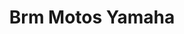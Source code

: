 ---
title: "Brm Motos Yamaha"
url: /ciudad-autonoma-de-buenos-aires/brm-motos-yamaha/
shop: motocicleta
---